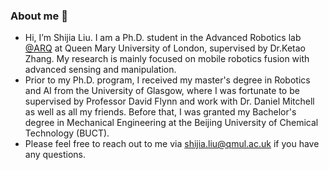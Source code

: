 ### About me 👋

<!--
**VincentLiu1997/VincentLiu1997** is a ✨ _special_ ✨ repository because its `README.md` (this file) appears on your GitHub profile.

Here are some ideas to get you started:
-->
- Hi, I’m Shijia Liu. I am a Ph.D. student in the Advanced Robotics lab [@ARQ](https://www.robotics.qmul.ac.uk/) at Queen Mary University of London, supervised by Dr.Ketao Zhang. My research is mainly focused on mobile robotics fusion with advanced sensing and manipulation.
- Prior to my Ph.D. program, I received my master's degree in Robotics and AI from the University of Glasgow, where I was fortunate to be supervised by Professor David Flynn and work with Dr. Daniel Mitchell as well as all my friends. Before that, I was granted my Bachelor's degree in Mechanical Engineering at the Beijing University of Chemical Technology (BUCT).
- Please feel free to reach out to me via shijia.liu@qmul.ac.uk if you have any questions.


